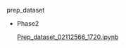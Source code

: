 
prep_dataset 
- Phase2 <p><a href="https://colab.research.google.com/drive/1IWC_OEwM5vysfZiBFvrGbtqrl3IKqQYC?usp=sharing">Prep_dataset_02112566_1720.ipynb</a></p>

